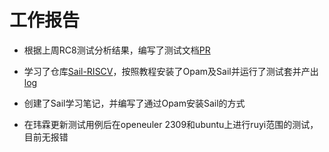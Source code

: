 # 工作报告

- 根据上周RC8测试分析结果，编写了测试文档[PR](https://gitee.com/yunxiangluo/open-euler-risc-v-23.09-test/pulls/105)

- 学习了仓库[Sail-RISCV](https://github.com/riscv/sail-riscv)，按照教程安装了Opam及Sail并运行了测试套并产出[log](./week18/sail_test)

- 创建了Sail学习笔记，并编写了通过Opam安装Sail的方式

- 在玮霖更新测试用例后在openeuler 2309和ubuntu上进行ruyi范围的测试，目前无报错

  



